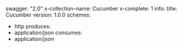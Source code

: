 swagger: "2.0"
x-collection-name: Cucumber
x-complete: 1
info:
  title: Cucumber
  version: 1.0.0
schemes:
- http
produces:
- application/json
consumes:
- application/json